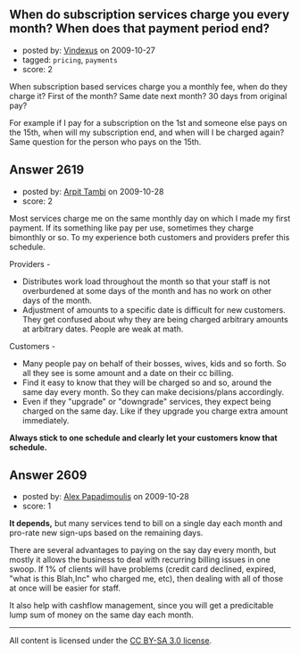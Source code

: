 ## When do subscription services charge you every month? When does that payment period end?

- posted by: [Vindexus](https://stackexchange.com/users/-1/763-vindexus) on 2009-10-27
- tagged: `pricing`, `payments`
- score: 2

When subscription based services charge you a monthly fee, when do they charge it? First of the month? Same date next month? 30 days from original pay?

For example if I pay for a subscription on the 1st and someone else pays on the 15th, when will my subscription end, and when will I be charged again? Same question for the person who pays on the 15th.


## Answer 2619

- posted by: [Arpit Tambi](https://stackexchange.com/users/-1/309-arpit-tambi) on 2009-10-28
- score: 2

Most services charge me on the same monthly day on which I made my first payment. If its something like pay per use, sometimes they charge bimonthly or so. To my experience both customers and providers prefer this schedule.

Providers -

 - Distributes work load throughout the month so that your staff is not overburdened at some days of the month and has no work on other days of the month.
 - Adjustment of amounts to a specific date is difficult for new customers. They get confused about why they are being charged arbitrary amounts at arbitrary dates. People are weak at math.

Customers -

 - Many people pay on behalf of their bosses, wives, kids and so forth. So all they see is some amount and a date on their cc billing.
 - Find it easy to know that they will be charged so and so, around the same day every month. So they can make decisions/plans accordingly.
 - Even if they "upgrade" or "downgrade" services, they expect being charged on the same day. Like if they upgrade you charge extra amount immediately.

**Always stick to one schedule and clearly let your customers know that schedule.**


## Answer 2609

- posted by: [Alex Papadimoulis](https://stackexchange.com/users/-1/123-alex-papadimoulis) on 2009-10-28
- score: 1

**It depends,** but many services tend to bill on a single day each month and pro-rate new sign-ups based on the remaining days.

There are several advantages to paying on the say day every month, but mostly it allows the business to deal with recurring billing issues in one swoop. If 1% of clients will have problems (credit card declined, expired, "what is this Blah,Inc" who charged me, etc), then dealing with all of those at once will be easier for staff.

It also help with cashflow management, since you will get a predicitable lump sum of money on the same day each month.



---

All content is licensed under the [CC BY-SA 3.0 license](https://creativecommons.org/licenses/by-sa/3.0/).
